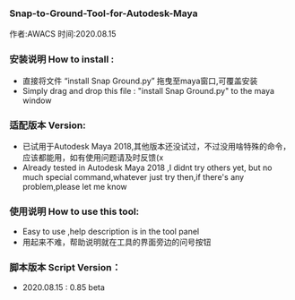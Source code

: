 ### Snap-to-Ground-Tool-for-Autodesk-Maya

作者:AWACS 时间:2020.08.15

### 安装说明 How to install :
- 直接将文件 “install Snap Ground.py” 拖曳至maya窗口,可覆盖安装
- Simply drag and drop this file : "install Snap Ground.py" to the maya window

### 适配版本 Version:
- 已试用于Autodesk Maya 2018,其他版本还没试过，不过没用啥特殊的命令，应该都能用，如有使用问题请及时反馈(x
- Already tested in Autodesk Maya 2018 ,I didnt try others yet, but no much special command,whatever just try then,if there's any problem,please let me know

### 使用说明 How to use this tool:
- Easy to use ,help description is in the tool panel
- 用起来不难，帮助说明就在工具的界面旁边的问号按钮

### 脚本版本 Script Version：
- 2020.08.15 : 0.85 beta
